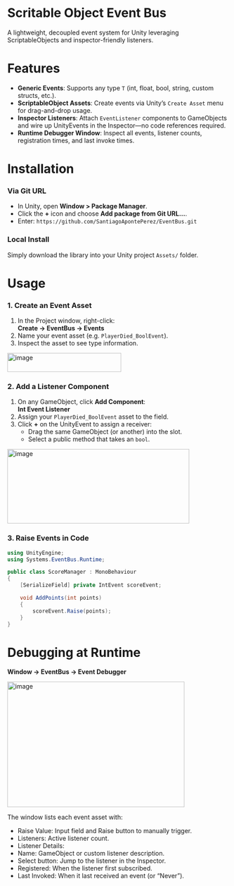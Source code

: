 # Scritable Object Event Bus

A lightweight, decoupled event system for Unity leveraging ScriptableObjects and inspector-friendly listeners.

# Features
- **Generic Events**: Supports any type `T` (int, float, bool, string, custom structs, etc.).
- **ScriptableObject Assets**: Create events via Unity’s `Create Asset` menu for drag-and-drop usage.
- **Inspector Listeners**: Attach `EventListener` components to GameObjects and wire up UnityEvents in the Inspector—no code references required.
- **Runtime Debugger Window**: Inspect all events, listener counts, registration times, and last invoke times.

# Installation

### Via Git URL

   - In Unity, open **Window > Package Manager**.
   - Click the **+** icon and choose **Add package from Git URL...**.
   - Enter: `https://github.com/SantiagoApontePerez/EventBus.git`

### Local Install

Simply download the library into your Unity project `Assets/` folder.

# Usage

### 1. Create an Event Asset

1. In the Project window, right-click:  
   **Create → EventBus → Events**  
2. Name your event asset (e.g. `PlayerDied_BoolEvent`).  
3. Inspect the asset to see type information.

<img width="259" height="43" alt="image" src="https://github.com/user-attachments/assets/905ea447-e98f-4ce5-b3d2-3a0b21c40e1b" />

### 2. Add a Listener Component

1. On any GameObject, click **Add Component**:  
   **Int Event Listener**  
2. Assign your `PlayerDied_BoolEvent` asset to the field.  
3. Click **+** on the UnityEvent to assign a receiver:  
   - Drag the same GameObject (or another) into the slot.  
   - Select a public method that takes an `bool`.

<img width="414" height="169" alt="image" src="https://github.com/user-attachments/assets/b4c8cd97-9327-4a89-ab26-7f74c8a23873" />

### 3. Raise Events in Code

```csharp
using UnityEngine;
using Systems.EventBus.Runtime;

public class ScoreManager : MonoBehaviour
{
    [SerializeField] private IntEvent scoreEvent;

    void AddPoints(int points)
    {
        scoreEvent.Raise(points);
    }
}
```
# Debugging at Runtime

**Window → EventBus → Event Debugger**

<img width="403" height="285" alt="image" src="https://github.com/user-attachments/assets/6b1176e5-ffdd-4ff2-a82e-8344dfcba9fe" />

The window lists each event asset with:

- Raise Value: Input field and Raise button to manually trigger.
- Listeners: Active listener count.
- Listener Details:
- Name: GameObject or custom listener description.
- Select button: Jump to the listener in the Inspector.
- Registered: When the listener first subscribed.
- Last Invoked: When it last received an event (or “Never”).
